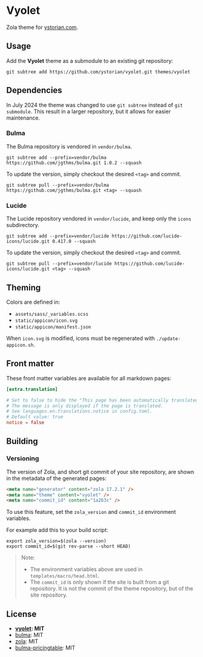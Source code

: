 # Vyolet

Zola theme for [ystorian.com](https://ystorian.com).

## Usage

Add the **Vyolet** theme as a submodule to an existing git repository:

```shell
git subtree add https://github.com/ystorian/vyolet.git themes/vyolet
```

## Dependencies

In July 2024 the theme was changed to use `git subtree` instead of `git submodule`.
This result in a larger repository, but it allows for easier maintenance.

### Bulma

The Bulma repository is vendored in `vendor/bulma`.

```shell
git subtree add --prefix=vendor/bulma https://github.com/jgthms/bulma.git 1.0.2 --squash
```

To update the version, simply checkout the desired `<tag>` and commit.

```shell
git subtree pull --prefix=vendor/bulma https://github.com/jgthms/bulma.git <tag> --squash
```

### Lucide

The Lucide repository vendored in `vendor/lucide`, and keep only the `icons` subdirectory.

```shell
git subtree add --prefix=vendor/lucide https://github.com/lucide-icons/lucide.git 0.417.0 --squash
```

To update the version, simply checkout the desired `<tag>` and commit.

```shell
git subtree pull --prefix=vendor/lucide https://github.com/lucide-icons/lucide.git <tag> --squash
```

## Theming

Colors are defined in:

- `assets/sass/_variables.scss`
- `static/appicon/icon.svg`
- `static/appicon/manifest.json`

When `icon.svg` is modified, icons must be regenerated with `./update-appicon.sh`.

## Front matter

These front matter variables are available for all markdown pages:

```toml
[extra.translation]

# Set to false to hide the "This page has been automatically translated" message.
# The message is only displayed if the page is translated.
# See languages.en.translations.notice in config.toml.
# Default value: true
notice = false
```

## Building

### Versioning

The version of Zola, and short git commit of your site repository, are shown in the
metadata of the generated pages:

```html
<meta name="generator" content="zola 17.2.1" />
<meta name="theme" content="vyolet" />
<meta name="commit_id" content="1a2b3c" />
```

To use this feature, set the `zola_version` and `commit_id` environment
variables.

For example add this to your build script:

```shell
export zola_version=$(zola --version)
export commit_id=$(git rev-parse --short HEAD)
```

> Note:
>
> - The environment variables above are used in `templates/macro/head.html`.
> - The `commit_id` is only shown if the site is built from a git repository.
> It is not the commit of the theme repository, but of the site repository.

## License

- **[vyolet](https://github.com/ystorian/vyolet): MIT**
- [bulma](https://github.com/jgthms/bulma): MIT
- [zola](https://github.com/getzola/zola): MIT
- [bulma-pricingtable](https://github.com/Wikiki/bulma-pricingtable): MIT
